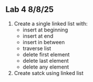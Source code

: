 ## Lab 4 8/8/25

1. Create a single linked list with:
   - insert at beginning
   - insert at end
   - insert in between
   - traverse list
   - delete first element
   - delete last element
   - delete any element
2. Create satck using linked list
